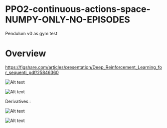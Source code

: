 # PPO2-continuous-actions-space-NUMPY-ONLY-NO-EPISODES
Pendulum v0 as gym test

# Overview 
https://figshare.com/articles/presentation/Deep_Reinforcement_Learning_for_sequenti_pdf/25846360

![Alt text](pic.gif?raw=true "pic")

![Alt text](ppo_graph.png?raw=true "pic")


Derivatives :

![Alt text](Derivative.png?raw=true "pic")

![Alt text](Derivative2.png?raw=true "pic")
